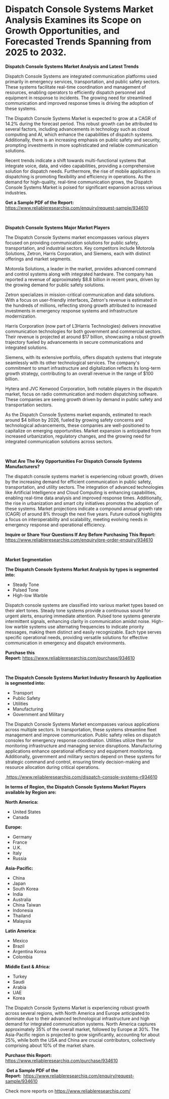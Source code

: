<p><h1>Dispatch Console Systems Market Analysis Examines its Scope on Growth Opportunities, and Forecasted Trends Spanning from 2025 to 2032.</h1></p><p><strong>Dispatch Console Systems Market Analysis and Latest Trends</strong></p>
<p><p>Dispatch Console Systems are integrated communication platforms used primarily in emergency services, transportation, and public safety sectors. These systems facilitate real-time coordination and management of resources, enabling operators to efficiently dispatch personnel and equipment in response to incidents. The growing need for streamlined communication and improved response times is driving the adoption of these systems.</p><p>The Dispatch Console Systems Market is expected to grow at a CAGR of 14.2% during the forecast period. This robust growth can be attributed to several factors, including advancements in technology such as cloud computing and AI, which enhance the capabilities of dispatch systems. Additionally, there is an increasing emphasis on public safety and security, prompting investments in more sophisticated and reliable communication solutions.</p><p>Recent trends indicate a shift towards multi-functional systems that integrate voice, data, and video capabilities, providing a comprehensive solution for dispatch needs. Furthermore, the rise of mobile applications in dispatching is promoting flexibility and efficiency in operations. As the demand for high-quality, real-time communication grows, the Dispatch Console Systems Market is poised for significant expansion across various industries.</p></p>
<p><strong>Get a Sample PDF of the Report:&nbsp;</strong> <a href="https://www.reliableresearchiq.com/enquiry/request-sample/934610?utm_campaign=2926&utm_medium=2&utm_source=Github&utm_content=ia&utm_term=07032025&utm_id=dispatch-console-systems">https://www.reliableresearchiq.com/enquiry/request-sample/934610</a></p>
<p>&nbsp;</p>
<p><strong>Dispatch Console Systems Major Market Players</strong></p>
<p><p>The Dispatch Console Systems market encompasses various players focused on providing communication solutions for public safety, transportation, and industrial sectors. Key competitors include Motorola Solutions, Zetron, Harris Corporation, and Siemens, each with distinct offerings and market segments.</p><p>Motorola Solutions, a leader in the market, provides advanced command and control systems along with integrated hardware. The company has reported a revenue of approximately $8.8 billion in recent years, driven by the growing demand for public safety solutions.</p><p>Zetron specializes in mission-critical communication and data solutions. With a focus on user-friendly interfaces, Zetron's revenue is estimated in the hundreds of millions, reflecting strong growth attributed to increased investments in emergency response systems and infrastructure modernization.</p><p>Harris Corporation (now part of L3Harris Technologies) delivers innovative communication technologies for both government and commercial sectors. Their revenue is projected at around $17 billion, showcasing a robust growth trajectory fueled by advancements in secure communications and integrated solutions.</p><p>Siemens, with its extensive portfolio, offers dispatch systems that integrate seamlessly with its other technological services. The company's commitment to smart infrastructure and digitalization reflects its long-term growth strategy, contributing to an overall revenue in the range of $100 billion.</p><p>Hytera and JVC Kenwood Corporation, both notable players in the dispatch market, focus on radio communication and modern dispatching software. These companies are seeing growth driven by demand in public safety and transportation sectors.</p><p>As the Dispatch Console Systems market expands, estimated to reach around $4 billion by 2026, fueled by growing safety concerns and technological advancements, these companies are well-positioned to capitalize on emerging opportunities. Market expansion is anticipated from increased urbanization, regulatory changes, and the growing need for integrated communication solutions across sectors.</p></p>
<p>&nbsp;</p>
<p><strong>What Are The Key Opportunities For Dispatch Console Systems Manufacturers?</strong></p>
<p><p>The dispatch console systems market is experiencing robust growth, driven by the increasing demand for efficient communication in public safety, transportation, and utility sectors. The integration of advanced technologies like Artificial Intelligence and Cloud Computing is enhancing capabilities, enabling real-time data analysis and improved response times. Additionally, the rise in urbanization and smart city initiatives promotes the adoption of these systems. Market projections indicate a compound annual growth rate (CAGR) of around 8% through the next five years. Future outlook highlights a focus on interoperability and scalability, meeting evolving needs in emergency response and operational efficiency.</p></p>
<p><strong>Inquire or Share Your Questions If Any Before Purchasing This Report:</strong> <a href="https://www.reliableresearchiq.com/enquiry/pre-order-enquiry/934610?utm_campaign=2926&utm_medium=2&utm_source=Github&utm_content=ia&utm_term=07032025&utm_id=dispatch-console-systems">https://www.reliableresearchiq.com/enquiry/pre-order-enquiry/934610</a></p>
<p>&nbsp;</p>
<p><strong>Market Segmentation</strong></p>
<p><strong>The Dispatch Console Systems Market Analysis by types is segmented into:</strong></p>
<p><ul><li>Steady Tone</li><li>Pulsed Tone</li><li>High-low Warble</li></ul></p>
<p><p>Dispatch console systems are classified into various market types based on their alert tones. Steady tone systems provide a continuous sound for urgent alerts, ensuring immediate attention. Pulsed tone systems generate intermittent signals, enhancing clarity in communication amidst noise. High-low warble systems use alternating frequencies to indicate priority messages, making them distinct and easily recognizable. Each type serves specific operational needs, providing versatile solutions for effective communication in emergency and dispatch environments.</p></p>
<p><strong>Purchase this Report:&nbsp;</strong><a href="https://www.reliableresearchiq.com/purchase/934610?utm_campaign=2926&utm_medium=2&utm_source=Github&utm_content=ia&utm_term=07032025&utm_id=dispatch-console-systems">https://www.reliableresearchiq.com/purchase/934610</a></p>
<p>&nbsp;</p>
<p><strong>The Dispatch Console Systems Market Industry Research by Application is segmented into:</strong></p>
<p><ul><li>Transport</li><li>Public Safety</li><li>Utilities</li><li>Manufacturing</li><li>Government and Military</li></ul></p>
<p><p>The Dispatch Console Systems Market encompasses various applications across multiple sectors. In transportation, these systems streamline fleet management and improve communication. Public safety relies on dispatch consoles for emergency response coordination. Utilities utilize them for monitoring infrastructure and managing service disruptions. Manufacturing applications enhance operational efficiency and equipment monitoring. Additionally, government and military sectors depend on these systems for strategic command and control, ensuring timely decision-making and resource allocation during critical operations.</p></p>
<p><a href="https://www.reliableresearchiq.com/dispatch-console-systems-r934610?utm_campaign=2926&utm_medium=2&utm_source=Github&utm_content=ia&utm_term=07032025&utm_id=dispatch-console-systems">&nbsp;https://www.reliableresearchiq.com/dispatch-console-systems-r934610</a></p>
<p><strong>In terms of Region, the Dispatch Console Systems Market Players available by Region are:</strong></p>
<p>
    <p> <strong> North America: </strong>
        <ul>
            <li>United States</li>
            <li>Canada</li>
        </ul>
        </p> 
    <p> <strong> Europe: </strong>
        <ul>
            <li>Germany</li>
            <li>France</li>
            <li>U.K.</li>
            <li>Italy</li>
            <li>Russia</li>
        </ul>
        </p> 
    <p> <strong> Asia-Pacific: </strong>
        <ul>
            <li>China</li>
            <li>Japan</li>
            <li>South Korea</li>
            <li>India</li>
            <li>Australia</li>
            <li>China Taiwan</li>
            <li>Indonesia</li>
            <li>Thailand</li>
            <li>Malaysia</li>
        </ul>
        </p> 
    <p> <strong> Latin America: </strong>
        <ul>
            <li>Mexico</li>
            <li>Brazil</li>
            <li>Argentina Korea</li>
            <li>Colombia</li>
        </ul>
        </p> 
    <p> <strong> Middle East & Africa: </strong>
        <ul>
            <li>Turkey</li>
            <li>Saudi</li>
            <li>Arabia</li>
            <li>UAE</li>
            <li>Korea</li>
        </ul>
    </p>
    </p>
<p><p>The Dispatch Console Systems Market is experiencing robust growth across several regions, with North America and Europe anticipated to dominate due to their advanced technological infrastructure and high demand for integrated communication systems. North America captures approximately 35% of the overall market, followed by Europe at 30%. The Asia-Pacific region is projected to grow significantly, accounting for about 25%, while both the USA and China are crucial contributors, collectively comprising about 10% of the market share.</p></p>
<p><strong>Purchase this Report: </strong><a href="https://www.reliableresearchiq.com/purchase/934610?utm_campaign=2926&utm_medium=2&utm_source=Github&utm_content=ia&utm_term=07032025&utm_id=dispatch-console-systems">https://www.reliableresearchiq.com/purchase/934610</a></p>
<p>&nbsp;<strong>Get a Sample PDF of the Report:&nbsp;&nbsp;</strong><a href="https://www.reliableresearchiq.com/enquiry/request-sample/934610?utm_campaign=2926&utm_medium=2&utm_source=Github&utm_content=ia&utm_term=07032025&utm_id=dispatch-console-systems">https://www.reliableresearchiq.com/enquiry/request-sample/934610</a></p>
<p><strong></strong></p>
<p>Check more reports on <a href="https://www.reliableresearchiq.com/?utm_campaign=2926&utm_medium=2&utm_source=Github&utm_content=ia&utm_term=07032025&utm_id=dispatch-console-systems">https://www.reliableresearchiq.com/</a></p>